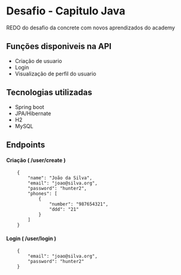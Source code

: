 # Desafio - Capitulo Java
REDO do desafio da concrete com novos aprendizados do academy

## Funções disponiveis na API
 - Criação de usuario
 - Login
 - Visualização de perfil do usuario
 
## Tecnologias utilizadas 
 - Spring boot
 - JPA/Hibernate
 - H2
 - MySQL


## Endpoints

#### Criação ( /user/create )
```
    {
        "name": "João da Silva",
        "email": "joao@silva.org",
        "password": "hunter2",
        "phones": [
            {
                "number": "987654321",
                "ddd": "21"
            }
        ]
    }
```

#### Login ( /user/login )
```
    {
        "email": "joao@silva.org",
        "password": "hunter2"
    }
```
